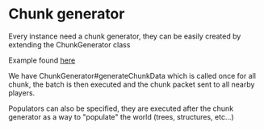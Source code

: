 # Chunk generator

Every instance need a chunk generator, they can be easily created by extending the ChunkGenerator class

Example found [here](https://github.com/Minestom/Minestom/tree/master/src/test/java/demo/generator/NoiseTestGenerator.java)

We have ChunkGenerator\#generateChunkData which is called once for all chunk, the batch is then executed and the chunk packet sent to all nearby players.

Populators can also be specified, they are executed after the chunk generator as a way to "populate" the world \(trees, structures, etc...\)

